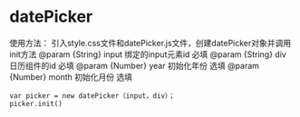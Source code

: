 # datePicker
使用方法：
	引入style.css文件和datePicker.js文件，创建datePicker对象并调用init方法
	@param  {String} input 绑定的input元素id 必填
 	@param  {String} div 日历组件的id 必填
 	@param  {Number} year 初始化年份 选填
	@param  {Number} month 初始化月份 选填

	var picker = new datePicker（input，div）；
	picker.init()
